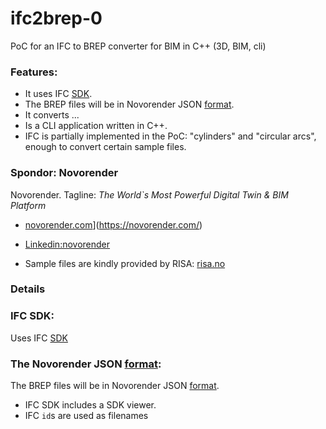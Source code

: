 # ifc2brep-0
PoC for an IFC to BREP converter for BIM  in C++ (3D, BIM, cli)

### Features:
* It uses IFC [SDK](https://www.opendesign.com/products/ifc-sdk).
* The BREP files will be in Novorender JSON [format](https://github.com/novorender/ts/blob/main/measure/worker/brep.ts).
* It converts ...
* Is a CLI application written in C++.
* IFC is partially implemented in the PoC: "cylinders" and "circular arcs", enough to convert certain sample files.

### Spondor: Novorender
Novorender. Tagline: *The World`s Most Powerful Digital Twin & BIM Platform*
* [novorender.com](https://novorender.com/)](https://novorender.com/)
* [Linkedin:novorender](https://www.linkedin.com/company/novorender/about/)
 
* Sample files are kindly provided by RISA: [risa.no](https://risa.no)

### Details
### IFC SDK:
Uses IFC [SDK](https://www.opendesign.com/products/ifc-sdk)

### The Novorender JSON [format](https://github.com/novorender/ts/blob/main/measure/worker/brep.ts):
The BREP files will be in Novorender JSON [format](https://github.com/novorender/ts/blob/main/measure/worker/brep.ts).
 
* IFC SDK includes a SDK viewer.
* IFC `id`s are used as filenames
